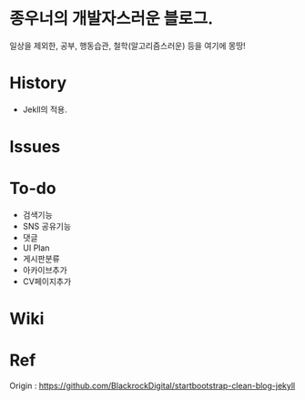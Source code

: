 # 종우너의 개발자스러운 블로그.
 일상을 제외한, 공부, 행동습관, 철학(알고리즘스러운) 등을 여기에 몽땅! 
<br>
# History
- Jekll의 적용.

# Issues

# To-do
- 검색기능
- SNS 공유기능
- 댓글
- UI Plan
- 게시판분류
- 아카이브추가
- CV페이지추가
 

# Wiki

# Ref
Origin : https://github.com/BlackrockDigital/startbootstrap-clean-blog-jekyll
